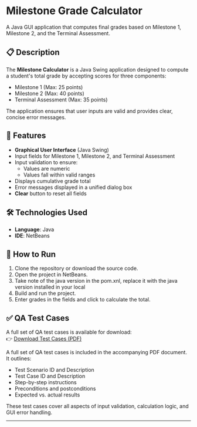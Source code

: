 # Milestone Grade Calculator

A Java GUI application that computes final grades based on Milestone 1, Milestone 2, and the Terminal Assessment.

## 📋 Description

The **Milestone Calculator** is a Java Swing application designed to compute a student's total grade by accepting scores for three components:
- Milestone 1 (Max: 25 points)
- Milestone 2 (Max: 40 points)
- Terminal Assessment (Max: 35 points)

The application ensures that user inputs are valid and provides clear, concise error messages.

## 🎯 Features

- **Graphical User Interface** (Java Swing)
- Input fields for Milestone 1, Milestone 2, and Terminal Assessment
- Input validation to ensure:
  - Values are numeric
  - Values fall within valid ranges
- Displays cumulative grade total
- Error messages displayed in a unified dialog box
- **Clear** button to reset all fields

## 🛠️ Technologies Used

- **Language**: Java  
- **IDE**: NetBeans

## 🚀 How to Run

1. Clone the repository or download the source code.
2. Open the project in NetBeans.
3. Take note of the java version in the pom.xnl, replace it with the java version installed in your local
4. Build and run the project.
5. Enter grades in the fields and click to calculate the total.

## ✅ QA Test Cases

A full set of QA test cases is available for download:  
👉 [Download Test Cases (PDF)](GradeCalculator/src/docs/gradeCalculatorQA.pdf)

A full set of QA test cases is included in the accompanying PDF document. It outlines:

- Test Scenario ID and Description
- Test Case ID and Description
- Step-by-step instructions
- Preconditions and postconditions
- Expected vs. actual results

These test cases cover all aspects of input validation, calculation logic, and GUI error handling.

---
